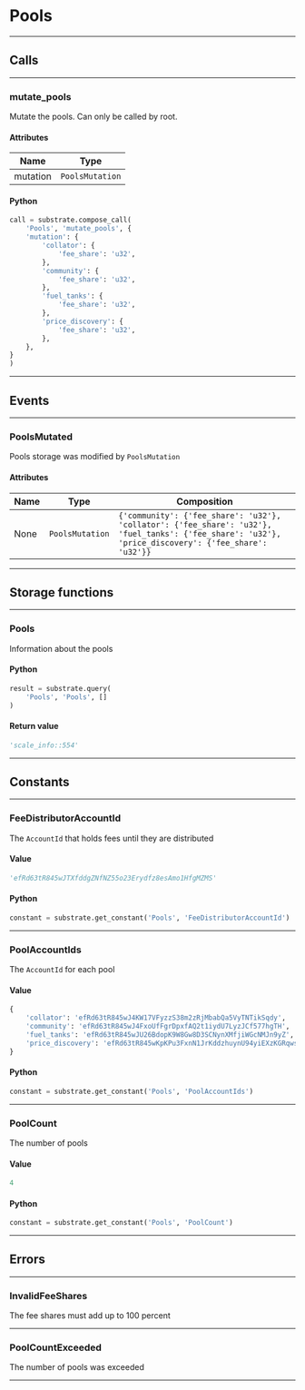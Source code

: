 
# Pools

---------
## Calls

---------
### mutate_pools
Mutate the pools. Can only be called by root.
#### Attributes
| Name | Type |
| -------- | -------- | 
| mutation | `PoolsMutation` | 

#### Python
```python
call = substrate.compose_call(
    'Pools', 'mutate_pools', {
    'mutation': {
        'collator': {
            'fee_share': 'u32',
        },
        'community': {
            'fee_share': 'u32',
        },
        'fuel_tanks': {
            'fee_share': 'u32',
        },
        'price_discovery': {
            'fee_share': 'u32',
        },
    },
}
)
```

---------
## Events

---------
### PoolsMutated
Pools storage was modified by `PoolsMutation`
#### Attributes
| Name | Type | Composition
| -------- | -------- | -------- |
| None | `PoolsMutation` | ```{'community': {'fee_share': 'u32'}, 'collator': {'fee_share': 'u32'}, 'fuel_tanks': {'fee_share': 'u32'}, 'price_discovery': {'fee_share': 'u32'}}```

---------
## Storage functions

---------
### Pools
 Information about the pools

#### Python
```python
result = substrate.query(
    'Pools', 'Pools', []
)
```

#### Return value
```python
'scale_info::554'
```
---------
## Constants

---------
### FeeDistributorAccountId
 The `AccountId` that holds fees until they are distributed
#### Value
```python
'efRd63tR845wJTXfddgZNfNZ55o23Erydfz8esAmo1HfgMZMS'
```
#### Python
```python
constant = substrate.get_constant('Pools', 'FeeDistributorAccountId')
```
---------
### PoolAccountIds
 The `AccountId` for each pool
#### Value
```python
{
    'collator': 'efRd63tR845wJ4KW17VFyzzS38m2zRjMbabQa5VyTNTikSqdy',
    'community': 'efRd63tR845wJ4FxoUfFgrDpxfAQ2t1iydU7LyzJCf577hgTH',
    'fuel_tanks': 'efRd63tR845wJU26BdopK9W8Gw8D3SCNynXMfjiWGcNMJn9yZ',
    'price_discovery': 'efRd63tR845wKpKPu3FxnN1JrKddzhuynU94yiEXzKGRqwsWv',
}
```
#### Python
```python
constant = substrate.get_constant('Pools', 'PoolAccountIds')
```
---------
### PoolCount
 The number of pools
#### Value
```python
4
```
#### Python
```python
constant = substrate.get_constant('Pools', 'PoolCount')
```
---------
## Errors

---------
### InvalidFeeShares
The fee shares must add up to 100 percent

---------
### PoolCountExceeded
The number of pools was exceeded

---------